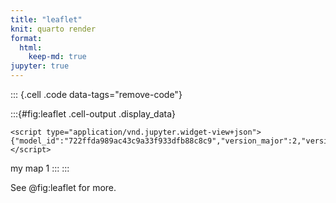 ```yaml
---
title: "leaflet"
knit: quarto render
format:
  html:
    keep-md: true
jupyter: true
---
```


::: {.cell .code data-tags="remove-code"}

:::{#fig:leaflet .cell-output .display_data}
```{=html}
<script type="application/vnd.jupyter.widget-view+json">
{"model_id":"722ffda989ac43c9a33f933dfb88c8c9","version_major":2,"version_minor":0}
</script>
```

my map 1
:::
:::

See @fig:leaflet for more.

